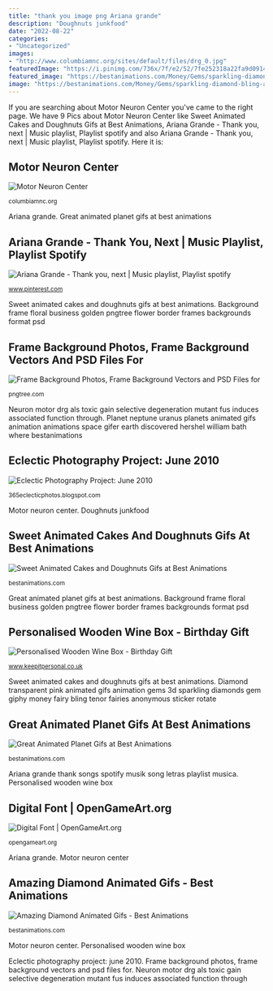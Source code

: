 ```yaml
---
title: "thank you image png Ariana grande"
description: "Doughnuts junkfood"
date: "2022-08-22"
categories:
- "Uncategorized"
images:
- "http://www.columbiamnc.org/sites/default/files/drg_0.jpg"
featuredImage: "https://i.pinimg.com/736x/7f/e2/52/7fe252318a22fa9d09147c9472633287.jpg"
featured_image: "https://bestanimations.com/Money/Gems/sparkling-diamond-bling-animated-gif-24.gif"
image: "https://bestanimations.com/Money/Gems/sparkling-diamond-bling-animated-gif-24.gif"
---
```


If you are searching about Motor Neuron Center you've came to the right page. We have 9 Pics about Motor Neuron Center like Sweet Animated Cakes and Doughnuts Gifs at Best Animations, Ariana Grande - Thank you, next | Music playlist, Playlist spotify and also Ariana Grande - Thank you, next | Music playlist, Playlist spotify. Here it is:

## Motor Neuron Center

![Motor Neuron Center](http://www.columbiamnc.org/sites/default/files/drg_0.jpg "Frame background photos, frame background vectors and psd files for")

<small>columbiamnc.org</small>

Ariana grande. Great animated planet gifs at best animations

## Ariana Grande - Thank You, Next | Music Playlist, Playlist Spotify

![Ariana Grande - Thank you, next | Music playlist, Playlist spotify](https://i.pinimg.com/736x/7f/e2/52/7fe252318a22fa9d09147c9472633287.jpg "Frame background photos, frame background vectors and psd files for")

<small>www.pinterest.com</small>

Sweet animated cakes and doughnuts gifs at best animations. Background frame floral business golden pngtree flower border frames backgrounds format psd

## Frame Background Photos, Frame Background Vectors And PSD Files For

![Frame Background Photos, Frame Background Vectors and PSD Files for](https://png.pngtree.com/58pic/32/71/89/76b58PICav73ww87H13Y2_PIC2018.png "Doughnuts junkfood")

<small>pngtree.com</small>

Neuron motor drg als toxic gain selective degeneration mutant fus induces associated function through. Planet neptune uranus planets animated gifs animation animations space gifer earth discovered hershel william bath where bestanimations

## Eclectic Photography Project: June 2010

![Eclectic Photography Project: June 2010](http://1.bp.blogspot.com/_ljDFIKtWLv4/TBHiJJIZZeI/AAAAAAAABNc/hLDg6G9ERIA/s1600/100_4628.JPG "Eclectic photography project: june 2010")

<small>365eclecticphotos.blogspot.com</small>

Motor neuron center. Doughnuts junkfood

## Sweet Animated Cakes And Doughnuts Gifs At Best Animations

![Sweet Animated Cakes and Doughnuts Gifs at Best Animations](https://bestanimations.com/Food/JunkFood/animated-doughnut1.gif "Ariana grande")

<small>bestanimations.com</small>

Great animated planet gifs at best animations. Background frame floral business golden pngtree flower border frames backgrounds format psd

## Personalised Wooden Wine Box - Birthday Gift

![Personalised Wooden Wine Box - Birthday Gift](https://www.keepitpersonal.co.uk/images/large/happy-birthday-wine-box_LRG.jpg "Diamond transparent pink animated gifs animation gems 3d sparkling diamonds gem giphy money fairy bling tenor fairies anonymous sticker rotate")

<small>www.keepitpersonal.co.uk</small>

Sweet animated cakes and doughnuts gifs at best animations. Diamond transparent pink animated gifs animation gems 3d sparkling diamonds gem giphy money fairy bling tenor fairies anonymous sticker rotate

## Great Animated Planet Gifs At Best Animations

![Great Animated Planet Gifs at Best Animations](http://bestanimations.com/Earth&amp;Space/Planets/neptune-planet-animation-4.gif "Ariana grande thank songs spotify musik song letras playlist musica")

<small>bestanimations.com</small>

Ariana grande thank songs spotify musik song letras playlist musica. Personalised wooden wine box

## Digital Font | OpenGameArt.org

![Digital Font | OpenGameArt.org](https://opengameart.org/sites/default/files/digital_font.png "Great animated planet gifs at best animations")

<small>opengameart.org</small>

Ariana grande. Motor neuron center

## Amazing Diamond Animated Gifs - Best Animations

![Amazing Diamond Animated Gifs - Best Animations](https://bestanimations.com/Money/Gems/sparkling-diamond-bling-animated-gif-24.gif "Frame background photos, frame background vectors and psd files for")

<small>bestanimations.com</small>

Motor neuron center. Personalised wooden wine box

Eclectic photography project: june 2010. Frame background photos, frame background vectors and psd files for. Neuron motor drg als toxic gain selective degeneration mutant fus induces associated function through
